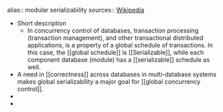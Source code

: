 alias:: modular serializability
sources:: [Wikipedia](https://en.wikipedia.org/wiki/Global_serializability)

- Short description
	- In concurrency control of databases, transaction processing (transaction management), and other transactional distributed applications, <span class="hl-neutral-01">is a property of a global schedule of transactions</span>. In this case, the [[global schedule]] is [[Serializable]], while each component database (module) has a [[serializable]] schedule as well.
- A need in [[correctness]] across databases in multi-database systems makes global serializability a major goal for [[global concurrency control]].
-
-